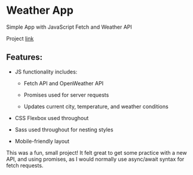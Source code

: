 # Weather App
Simple App with JavaScript Fetch and Weather API

Project [link](https://apcurran.github.io/weather-api/)

## Features:

- JS functionality includes:

    - Fetch API and OpenWeather API

    - Promises used for server requests

    - Updates current city, temperature, and weather conditions

- CSS Flexbox used throughout

- Sass used throughout for nesting styles

- Mobile-friendly layout

This was a fun, small project!  It felt great to get some practice with a new API, and using promises, as I would normally use async/await syntax for fetch requests.